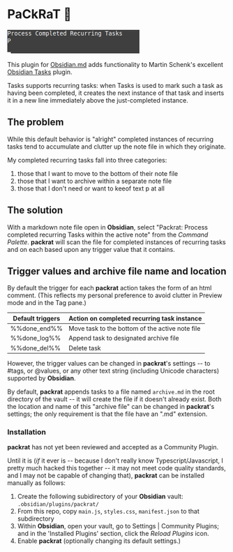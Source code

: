 # **PaCkRaT** 🐀

![](./packrat.gif)

This plugin for [Obsidian.md](https://obsidian.md/) adds functionality to Martin Schenk's excellent [Obsidian Tasks](https://github.com/schemar/obsidian-tasks) plugin.

Tasks supports recurring tasks:  when Tasks is used to mark such a task as having been completed, it creates the next instance of that task and inserts it in a new line immediately above the just-completed instance.

## The problem

While this default behavior is "alright" completed instances of recurring tasks tend to accumulate and clutter up the note file in which they originate.

My completed recurring tasks fall into three categories:

1. those that I want to move to the bottom of their note file
2. those that I want to archive within a separate note file
3. those that I don't need or want to keeof text p at all

## The solution

With a markdown note file open in **Obsidian**, select "Packrat:  Process completed recurring Tasks within the active note" from the *Command Palette*. **packrat** will scan the file for completed instances of recurring tasks and on each based upon any trigger value that it contains.

## Trigger values and archive file name and location

By default the trigger for each **packrat** action takes the form of an html comment. (This reflects my personal preference to avoid clutter in Preview mode and in the Tag pane.)

| Default triggers | Action on completed recurring task instance     |
|------------------|------------------------------------------------ |
| %%done_end%%     | Move task to the bottom of the active note file |
| %%done_log%%     | Append task to designated archive file          |
| %%done_del%%     | Delete task                                     |

However, the trigger values can be changed in **packrat**'s settings -- to #tags, or @values, or any other text string (including Unicode characters) supported by **Obsidian**.

By default, **packrat** appends tasks to a file named `archive.md` in the root directory of the vault -- it will create the file if it doesn't already exist.  Both the location and name of this "archive file" can be changed in **packrat**'s settings; the only requirement is that the file have an ".md" extension.

### Installation

**packrat** has not yet been reviewed and accepted as a Community Plugin.  

Until it is (*if* it ever is -- because I don't really know Typescript/Javascript, I pretty much hacked this together -- it may not meet code quality standards, and I may not be capable of changing that), **packrat** can be installed manually as follows:

1. Create the following subidirectory of your **Obsidian** vault: `.obsidian/plugins/packrat/`
2. From this repo, copy `main.js`, `styles.css`, `manifest.json` to that subdirectory
3. Within **Obsidian**, open your vault, go to Settings | Community Plugins; and in the 'Installed Plugins' section, click the *Reload Plugins* icon.
4. Enable **packrat** (optionally changing its default settings.)
